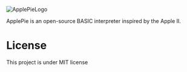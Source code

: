 ![ApplePieLogo](https://github.com/user-attachments/assets/b59f827d-9f85-40a7-94c8-4b71685ae2c6)


ApplePie is an open-source BASIC interpreter inspired by the Apple II.

# License
This project is under MIT license
